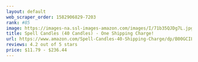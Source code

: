 ```yaml
---
layout: default 
﻿web_scraper_order: 1582906829-7203
rank: #85
image: https://images-na.ssl-images-amazon.com/images/I/71b35QJDg7L.jpg
title: Spell Candles (40 Candles) - One Shipping Charge!
url: https://www.amazon.com/Spell-Candles-40-Shipping-Charge/dp/B00GCILD64/ref=zg_mw_hi_85?_encoding=UTF8&psc=1&refRID=DCHN01BKZ4RN4FT7PJ7H
reviews: 4.2 out of 5 stars
price: $11.79 - $236.44
---
```

